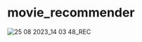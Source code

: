 # movie_recommender



![25 08 2023_14 03 48_REC](https://github.com/ramjipal/movie_recommender/assets/92622199/e6ccacde-56de-4d5b-b930-4979dd660c14)
